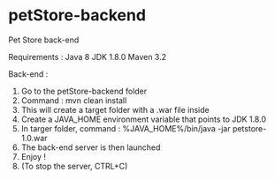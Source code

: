 # petStore-backend
Pet Store back-end

Requirements :
Java 8
JDK 1.8.0
Maven 3.2

Back-end :
1. Go to the petStore-backend folder
2. Command : mvn clean install
3. This will create a target folder with a .war file inside
4. Create a JAVA_HOME environment variable that points to JDK 1.8.0 
5. In targer folder, command : %JAVA_HOME%/bin/java -jar petstore-1.0.war
6. The back-end server is then launched
7. Enjoy !
8. (To stop the server, CTRL+C)
